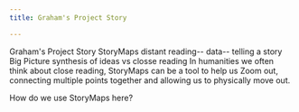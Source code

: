 ```yaml
---
title: Graham's Project Story

---
```


Graham's Project Story
StoryMaps
distant reading-- data-- telling a story
Big Picture synthesis of ideas vs closse reading 
In humanities we often think about close reading, StoryMaps can be a tool to help us Zoom out, connecting multiple points together and allowing us to physically move out. 

How do we use StoryMaps here? 